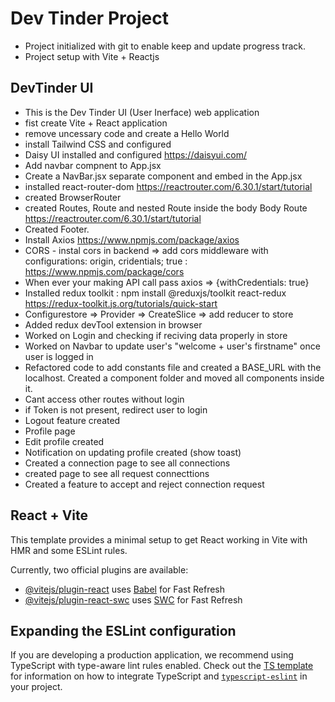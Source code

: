 # Dev Tinder Project

- Project initialized with git to enable keep and update progress track.
- Project setup with Vite + Reactjs

## DevTinder UI

- This is the Dev Tinder UI (User Inerface) web application
- fist create Vite + React application
- remove uncessary code and create a Hello World
- install Tailwind CSS and configured
- Daisy UI installed and configured  https://daisyui.com/
- Add navbar compnent to App.jsx
- Create a NavBar.jsx separate component and embed in the App.jsx
- installed react-router-dom  https://reactrouter.com/6.30.1/start/tutorial
- created BrowserRouter
- created Routes, Route and nested Route inside the body Body Route https://reactrouter.com/6.30.1/start/tutorial
- Created Footer.
- Install Axios https://www.npmjs.com/package/axios
- CORS - instal cors in backend => add cors middleware with configurations: origin, cridentials; true : https://www.npmjs.com/package/cors
- When ever your making API call pass axios => {withCredentials: true}
- Installed redux toolkit : npm install @reduxjs/toolkit react-redux https://redux-toolkit.js.org/tutorials/quick-start
- Configurestore => Provider => CreateSlice => add reducer to store
- Added redux devTool extension in browser
- Worked on Login and checking if reciving data properly in store
- Worked on Navbar to update user's "welcome + user's firstname" once user is logged in
- Refactored code to add constants file and created a BASE_URL with the localhost. Created a        component folder and moved all components inside it.
- Cant access other routes without login
- if Token is not present, redirect user to login
- Logout feature created
- Profile page
- Edit profile created
- Notification on updating profile created (show toast)
- Created a connection page to see all connections
- created page to see all request connecttions
- Created a feature to accept and reject connection request




## React + Vite

This template provides a minimal setup to get React working in Vite with HMR and some ESLint rules.

Currently, two official plugins are available:

- [@vitejs/plugin-react](https://github.com/vitejs/vite-plugin-react/blob/main/packages/plugin-react) uses [Babel](https://babeljs.io/) for Fast Refresh
- [@vitejs/plugin-react-swc](https://github.com/vitejs/vite-plugin-react/blob/main/packages/plugin-react-swc) uses [SWC](https://swc.rs/) for Fast Refresh

## Expanding the ESLint configuration

If you are developing a production application, we recommend using TypeScript with type-aware lint rules enabled. Check out the [TS template](https://github.com/vitejs/vite/tree/main/packages/create-vite/template-react-ts) for information on how to integrate TypeScript and [`typescript-eslint`](https://typescript-eslint.io) in your project.
